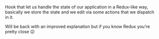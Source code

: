 Hook that let us handle the state of our application in a Redux-like way, basically we store the state and we edit via some actions that we dispatch in it. 

Will be back with an improved explanation but if you know Redux you're pretty close 😉